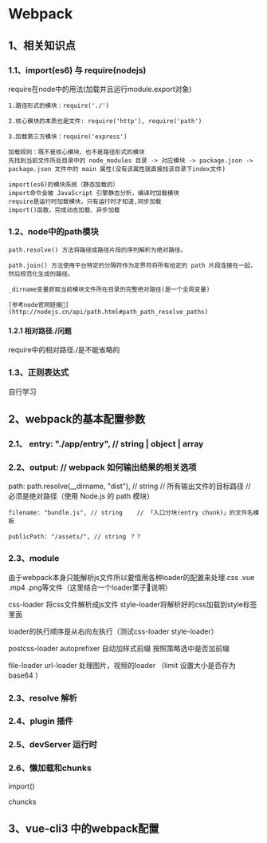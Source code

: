 # Webpack
## 1、相关知识点


### 1.1、import(es6) 与 require(nodejs)
  require在node中的用法(加载并且运行module.export对象)

    1.路径形式的模块：require('./')

    2.核心模块的本质也是文件: require('http'), require('path')
    
    3.加载第三方模块：require('express')

    加载规则：既不是核心模块、也不是路径形式的模块
    先找到当前文件所处目录中的 node_modules 目录 -> 对应模块 -> package.json -> package.json 文件中的 main 属性(没有该属性就直接找该目录下index文件)

    import(es6)的模块系统（静态加载的）
    import命令会被 JavaScript 引擎静态分析，编译时加载模块
    require是运行时加载模块，只有运行时才知道,同步加载
    import()函数，完成动态加载、异步加载

### 1.2、node中的path模块

    path.resolve() 方法将路径或路径片段的序列解析为绝对路径。

    path.join() 方法使用平台特定的分隔符作为定界符将所有给定的 path 片段连接在一起，然后规范化生成的路径。

    _dirname变量获取当前模块文件所在目录的完整绝对路径(是一个全局变量)

    [参考node官网链接🔗](http://nodejs.cn/api/path.html#path_path_resolve_paths)


#### 1.2.1 相对路径./问题

  require中的相对路径./是不能省略的

### 1.3、正则表达式

  自行学习
  


## 2、webpack的基本配置参数

### 2.1、 entry: "./app/entry", // string | object | array


### 2.2、output: // webpack 如何输出结果的相关选项
   path: path.resolve(__dirname, "dist"), // string
    // 所有输出文件的目标路径
    // 必须是绝对路径（使用 Node.js 的 path 模块）

    filename: "bundle.js", // string    // 「入口分块(entry chunk)」的文件名模板

    publicPath: "/assets/", // string ？？

### 2.3、module
  由于webpack本身只能解析js文件所以要借用各种loader的配置来处理.css .vue .mp4 .png等文件（这里结合一个loader栗子🌰说明）

  css-loader 将css文件解析成js文件  style-loader将解析好的css加载到style标签里面

  loader的执行顺序是从右向左执行（测试css-loader style-loader）


  postcss-loader autoprefixer 自动加样式前缀 按照策略选中是否加前缀


  file-loader url-loader 处理图片，视频的loader （limit 设置大小是否存为base64 ）



### 2.3、resolve 解析

### 2.4、plugin 插件

### 2.5、devServer 运行时


### 2.6、懒加载和chunks

  import()

  chuncks


## 3、vue-cli3 中的webpack配置


